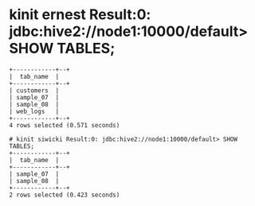 # kinit ernest Result:0: jdbc:hive2://node1:10000/default> SHOW TABLES;
```
+------------+--+
|  tab_name  |
+------------+--+
| customers  |
| sample_07  |
| sample_08  |
| web_logs   |
+------------+--+
4 rows selected (0.571 seconds)
```

```
# kinit siwicki Result:0: jdbc:hive2://node1:10000/default> SHOW TABLES;
+------------+--+
|  tab_name  |
+------------+--+
| sample_07  |
| sample_08  |
+------------+--+
2 rows selected (0.423 seconds)
```